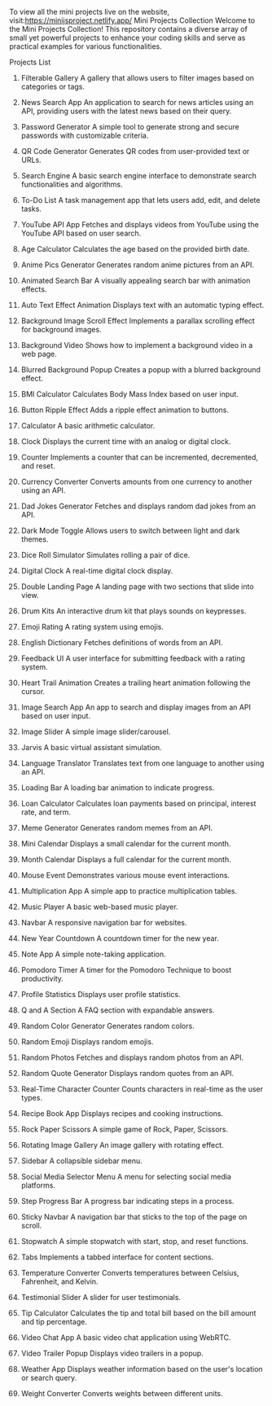 To view all the mini projects live on the website, visit:https://minijsproject.netlify.app/
Mini Projects Collection
Welcome to the Mini Projects Collection! This repository contains a diverse array of small yet powerful projects to enhance your coding skills and serve as practical examples for various functionalities.

Projects List
1. Filterable Gallery
A gallery that allows users to filter images based on categories or tags.

2. News Search App
An application to search for news articles using an API, providing users with the latest news based on their query.

3. Password Generator
A simple tool to generate strong and secure passwords with customizable criteria.

4. QR Code Generator
Generates QR codes from user-provided text or URLs.

5. Search Engine
A basic search engine interface to demonstrate search functionalities and algorithms.

6. To-Do List
A task management app that lets users add, edit, and delete tasks.

7. YouTube API App
Fetches and displays videos from YouTube using the YouTube API based on user search.

8. Age Calculator
Calculates the age based on the provided birth date.

9. Anime Pics Generator
Generates random anime pictures from an API.

10. Animated Search Bar
A visually appealing search bar with animation effects.

11. Auto Text Effect Animation
Displays text with an automatic typing effect.

12. Background Image Scroll Effect
Implements a parallax scrolling effect for background images.

13. Background Video
Shows how to implement a background video in a web page.

14. Blurred Background Popup
Creates a popup with a blurred background effect.

15. BMI Calculator
Calculates Body Mass Index based on user input.

16. Button Ripple Effect
Adds a ripple effect animation to buttons.

17. Calculator
A basic arithmetic calculator.

18. Clock
Displays the current time with an analog or digital clock.

19. Counter
Implements a counter that can be incremented, decremented, and reset.

20. Currency Converter
Converts amounts from one currency to another using an API.

21. Dad Jokes Generator
Fetches and displays random dad jokes from an API.

22. Dark Mode Toggle
Allows users to switch between light and dark themes.

23. Dice Roll Simulator
Simulates rolling a pair of dice.

24. Digital Clock
A real-time digital clock display.

25. Double Landing Page
A landing page with two sections that slide into view.

26. Drum Kits
An interactive drum kit that plays sounds on keypresses.

27. Emoji Rating
A rating system using emojis.

28. English Dictionary
Fetches definitions of words from an API.

29. Feedback UI
A user interface for submitting feedback with a rating system.

30. Heart Trail Animation
Creates a trailing heart animation following the cursor.

31. Image Search App
An app to search and display images from an API based on user input.

32. Image Slider
A simple image slider/carousel.

33. Jarvis
A basic virtual assistant simulation.

34. Language Translator
Translates text from one language to another using an API.

35. Loading Bar
A loading bar animation to indicate progress.

36. Loan Calculator
Calculates loan payments based on principal, interest rate, and term.

37. Meme Generator
Generates random memes from an API.

38. Mini Calendar
Displays a small calendar for the current month.

39. Month Calendar
Displays a full calendar for the current month.

40. Mouse Event
Demonstrates various mouse event interactions.

41. Multiplication App
A simple app to practice multiplication tables.

42. Music Player
A basic web-based music player.

43. Navbar
A responsive navigation bar for websites.

44. New Year Countdown
A countdown timer for the new year.

45. Note App
A simple note-taking application.

46. Pomodoro Timer
A timer for the Pomodoro Technique to boost productivity.

47. Profile Statistics
Displays user profile statistics.

48. Q and A Section
A FAQ section with expandable answers.

49. Random Color Generator
Generates random colors.

50. Random Emoji
Displays random emojis.

51. Random Photos
Fetches and displays random photos from an API.

52. Random Quote Generator
Displays random quotes from an API.

53. Real-Time Character Counter
Counts characters in real-time as the user types.

54. Recipe Book App
Displays recipes and cooking instructions.

55. Rock Paper Scissors
A simple game of Rock, Paper, Scissors.

56. Rotating Image Gallery
An image gallery with rotating effect.

57. Sidebar
A collapsible sidebar menu.

58. Social Media Selector Menu
A menu for selecting social media platforms.

59. Step Progress Bar
A progress bar indicating steps in a process.

60. Sticky Navbar
A navigation bar that sticks to the top of the page on scroll.

61. Stopwatch
A simple stopwatch with start, stop, and reset functions.

62. Tabs
Implements a tabbed interface for content sections.

63. Temperature Converter
Converts temperatures between Celsius, Fahrenheit, and Kelvin.

64. Testimonial Slider
A slider for user testimonials.

65. Tip Calculator
Calculates the tip and total bill based on the bill amount and tip percentage.

66. Video Chat App
A basic video chat application using WebRTC.

67. Video Trailer Popup
Displays video trailers in a popup.

68. Weather App
Displays weather information based on the user's location or search query.

69. Weight Converter
Converts weights between different units.
